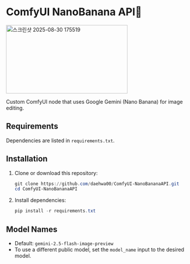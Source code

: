 # ComfyUI NanoBanana API🍌
<img width="333" height="187" alt="스크린샷 2025-08-30 175519" src="https://github.com/user-attachments/assets/8e89184a-6cbd-4236-9d44-7c0942484e27" />

Custom ComfyUI node that uses Google Gemini (Nano Banana) for image editing.

## Requirements

Dependencies are listed in `requirements.txt`.

## Installation

1. Clone or download this repository:
   ```powershell
   git clone https://github.com/daehwa00/ComfyUI-NanoBananaAPI.git
   cd ComfyUI-NanoBananaAPI
   ```
2. Install dependencies:
   ```powershell
   pip install -r requirements.txt
   ```

## Model Names

- Default: `gemini-2.5-flash-image-preview`
- To use a different public model, set the `model_name` input to the desired model.
